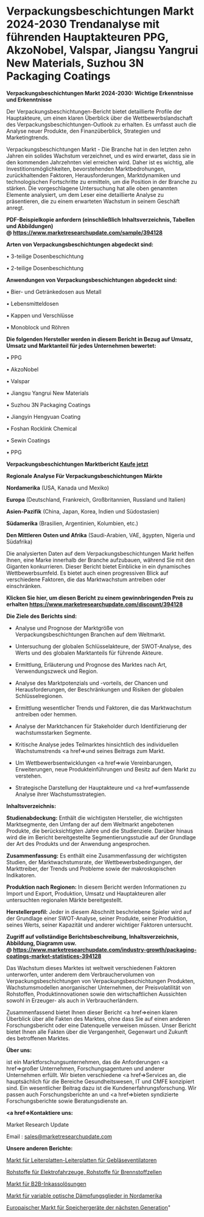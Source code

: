# Verpackungsbeschichtungen Markt 2024-2030 Trendanalyse mit führenden Hauptakteuren PPG, AkzoNobel, Valspar, Jiangsu Yangrui New Materials, Suzhou 3N Packaging Coatings

<strong>Verpackungsbeschichtungen Markt 2024-2030: Wichtige Erkenntnisse und Erkenntnisse</strong>

Der Verpackungsbeschichtungen-Bericht bietet detaillierte Profile der Hauptakteure, um einen klaren Überblick über die Wettbewerbslandschaft des Verpackungsbeschichtungen-Outlook zu erhalten. Es umfasst auch die Analyse neuer Produkte, den Finanzüberblick, Strategien und Marketingtrends.

Verpackungsbeschichtungen Markt - Die Branche hat in den letzten zehn Jahren ein solides Wachstum verzeichnet, und es wird erwartet, dass sie in den kommenden Jahrzehnten viel erreichen wird. Daher ist es wichtig, alle Investitionsmöglichkeiten, bevorstehenden Marktbedrohungen, zurückhaltenden Faktoren, Herausforderungen, Marktdynamiken und technologischen Fortschritte zu ermitteln, um die Position in der Branche zu stärken. Die vorgeschlagene Untersuchung hat alle oben genannten Elemente analysiert, um dem Leser eine detaillierte Analyse zu präsentieren, die zu einem erwarteten Wachstum in seinem Geschäft anregt.

<strong><b>PDF-Beispielkopie anfordern (einschließlich Inhaltsverzeichnis, Tabellen und Abbildungen) @ </b></strong><strong><a href=https://www.marketresearchupdate.com/sample/394128><strong>https://www.marketresearchupdate.com/sample/394128</u></a></strong></strong>

<strong>Arten von Verpackungsbeschichtungen abgedeckt sind:</strong>

• 3-teilige Dosenbeschichtung

• 2-teilige Dosenbeschichtung

<strong>Anwendungen von Verpackungsbeschichtungen abgedeckt sind:</strong>

• Bier- und Getränkedosen aus Metall

• Lebensmitteldosen

• Kappen und Verschlüsse

• Monoblock und Röhren

<strong>Die folgenden Hersteller werden in diesem Bericht in Bezug auf Umsatz, Umsatz und Marktanteil für jedes Unternehmen bewertet:</strong>

• PPG

• AkzoNobel

• Valspar

• Jiangsu Yangrui New Materials

• Suzhou 3N Packaging Coatings

• Jiangyin Hengyuan Coating

• Foshan Rocklink Chemical

• Sewin Coatings

• PPG

<strong>Verpackungsbeschichtungen Marktbericht <a href=https://www.marketresearchupdate.com/buynow/394128>Kaufe jetzt</a></strong>

<strong>Regionale Analyse Für Verpackungsbeschichtungen Märkte</strong>

<strong>Nordamerika</strong> (USA, Kanada und Mexiko)

<strong>Europa</strong> (Deutschland, Frankreich, Großbritannien, Russland und Italien)

<strong>Asien-Pazifik</strong> (China, Japan, Korea, Indien und Südostasien)

<strong>Südamerika</strong> (Brasilien, Argentinien, Kolumbien, etc.)

<strong>Den Mittleren</strong> <strong>Osten und Afrika</strong> (Saudi-Arabien, VAE, ägypten, Nigeria und Südafrika)

Die analysierten Daten auf dem Verpackungsbeschichtungen Markt helfen Ihnen, eine Marke innerhalb der Branche aufzubauen, während Sie mit den Giganten konkurrieren. Dieser Bericht bietet Einblicke in ein dynamisches Wettbewerbsumfeld. Es bietet auch einen progressiven Blick auf verschiedene Faktoren, die das Marktwachstum antreiben oder einschränken.

<strong>Klicken Sie hier, um diesen Bericht zu einem gewinnbringenden Preis zu erhalten
</strong><strong><a href=https://www.marketresearchupdate.com/discount/394128>https://www.marketresearchupdate.com/discount/394128</b></u></strong></a>

<strong>Die Ziele des Berichts sind:</strong>

- Analyse und Prognose der Marktgröße von Verpackungsbeschichtungen Branchen auf dem Weltmarkt.

- Untersuchung der globalen Schlüsselakteure, der SWOT-Analyse, des Werts und des globalen Marktanteils für führende Akteure.

- Ermittlung, Erläuterung und Prognose des Marktes nach Art, Verwendungszweck und Region.

- Analyse des Marktpotenzials und -vorteils, der Chancen und Herausforderungen, der Beschränkungen und Risiken der globalen Schlüsselregionen.

- Ermittlung wesentlicher Trends und Faktoren, die das Marktwachstum antreiben oder hemmen.

- Analyse der Marktchancen für Stakeholder durch Identifizierung der wachstumsstarken Segmente.

- Kritische Analyse jedes Teilmarktes hinsichtlich des individuellen Wachstumstrends <a href=>und</a> seines Beitrags zum Markt.

- Um Wettbewerbsentwicklungen <a href=>wie</a> Vereinbarungen, Erweiterungen, neue Produkteinführungen und Besitz auf dem Markt zu verstehen.

- Strategische Darstellung der Hauptakteure und <a href=>umfas</a>sende Analyse ihrer Wachstumsstrategien.

<strong>Inhaltsverzeichnis:</strong>

<strong>Studienabdeckung:</strong> Enthält die wichtigsten Hersteller, die wichtigsten Marktsegmente, den Umfang der auf dem Weltmarkt angebotenen Produkte, die berücksichtigten Jahre und die Studienziele. Darüber hinaus wird die im Bericht bereitgestellte Segmentierungsstudie auf der Grundlage der Art des Produkts und der Anwendung angesprochen.

<strong>Zusammenfassung:</strong> Es enthält eine Zusammenfassung der wichtigsten Studien, der Marktwachstumsrate, der Wettbewerbsbedingungen, der Markttreiber, der Trends und Probleme sowie der makroskopischen Indikatoren.

<strong>Produktion nach Regionen:</strong> In diesem Bericht werden Informationen zu Import und Export, Produktion, Umsatz und Hauptakteuren aller untersuchten regionalen Märkte bereitgestellt.

<strong>Herstellerprofil:</strong> Jeder in diesem Abschnitt beschriebene Spieler wird auf der Grundlage einer SWOT-Analyse, seiner Produkte, seiner Produktion, seines Werts, seiner Kapazität und anderer wichtiger Faktoren untersucht.

<strong><b>Zugriff auf vollständige Berichtsbeschreibung, Inhaltsverzeichnis, Abbildung, Diagramm usw. @ </b></strong><strong><a href=https://www.marketresearchupdate.com/industry-growth/packaging-coatings-market-statistices-394128>https://www.marketresearchupdate.com/industry-growth/packaging-coatings-market-statistices-394128</a></strong>

Das Wachstum dieses Marktes ist weltweit verschiedenen Faktoren unterworfen, unter anderem dem Verbrauchervolumen von Verpackungsbeschichtungen von Verpackungsbeschichtungen Produkten, Wachstumsmodellen anorganischer Unternehmen, der Preisvolatilität von Rohstoffen, Produktinnovationen sowie den wirtschaftlichen Aussichten sowohl in Erzeuger- als auch in Verbraucherländern.

Zusammenfassend bietet Ihnen dieser Bericht <a href=>einen</a> klaren Überblick über alle Fakten des Marktes, ohne dass Sie auf einen anderen Forschungsbericht oder eine Datenquelle verweisen müssen. Unser Bericht bietet Ihnen alle Fakten über die Vergangenheit, Gegenwart und Zukunft des betroffenen Marktes.

<strong>Über uns:</strong>

 ist ein Marktforschungsunternehmen, das die Anforderungen <a href=>großer</a> Unternehmen, Forschungsagenturen und anderer Unternehmen erfüllt. Wir bieten verschiedene <a href=>Services</a> an, die hauptsächlich für die Bereiche Gesundheitswesen, IT und CMFE konzipiert sind. Ein wesentlicher Beitrag dazu ist die Kundenerfahrungsforschung. Wir passen auch Forschungsberichte an und <a href=>bieten</a> syndizierte Forschungsberichte sowie Beratungsdienste an.

<strong><a href=>Kontaktiere uns:</a></strong>

Market Research Update

Email : sales@marketresearchupdate.com

<strong>Unsere anderen Berichte:</strong>

<a href=https://www.linkedin.com/pulse/blowers-fans-printed-circuit-board-pcb-market-2f>Markt für Leiterplatten-Leiterplatten für Gebläseventilatoren</a>

<a href=https://www.linkedin.com/pulse/electric-vehicle-commodity-fuel-cell-commodities>Rohstoffe für Elektrofahrzeuge, Rohstoffe für Brennstoffzellen</a>

<a href=https://www.linkedin.com/pulse/b2b-debt-collection-solution-market-outlooks>Markt für B2B-Inkassolösungen</a>

<a href=https://www.linkedin.com/pulse/north-america-variable-optic-attenuators-market>Markt für variable optische Dämpfungsglieder in Nordamerika</a>

<a href=https://www.linkedin.com/pulse/europe-next-generation-storage-devices-market>Europaischer Markt für Speichergeräte der nächsten Generation</a>"
